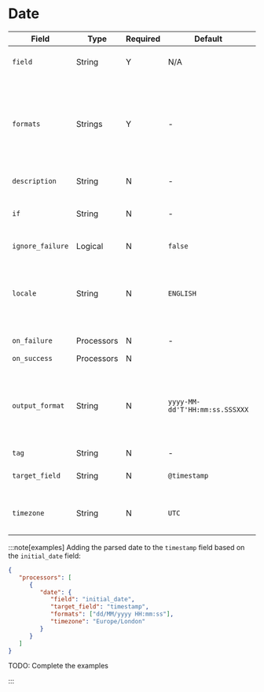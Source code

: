 # Date

|Field|Type|Required|Default|Description|
|---|---|---|---|---|
|`field`|String|Y|N/A|The field containing the date|
|`formats`|Strings|Y|-|Expected date formats. Valid options: Java time pattern, ISO8601, UNIX, UNIX_MS, or TAI64N|
|`description`|String|N|-|Explanatory note|
|`if`|String|N|-|Condition to be met to execute the processor|
|`ignore_failure`|Logical|N|`false`|See [Handling Failures](../pipes/handling-failures.md)|
|`locale`|String|N|`ENGLISH`|The locale to use in parsing. May impact month names and weekdays|
|`on_failure`|Processors|N|-|See [Handling Failures](../pipes/handling-failures.md)|
|`on_success`|Processors|N|||
|`output_format`|String|N|`yyyy-MM-dd'T'HH:mm:ss.SSSXXX`|The format to use when printing the date to a `target_field`. Must be valid Java time pattern|
|`tag`|String|N|-|Identifier|
|`target_field`|String|N|`@timestamp`|The field to assign the parsed date|
|`timezone`|String|N|`UTC`|The timezone to use in parsing|

:::note[examples]
Adding the parsed date to the `timestamp` field based on the `initial_date` field:

```json
{
   "processors": [
      {
         "date": {
            "field": "initial_date",
            "target_field": "timestamp",
            "formats": ["dd/MM/yyyy HH:mm:ss"],
            "timezone": "Europe/London"
         }
      }
   ]
}
```

TODO: Complete the examples

:::
